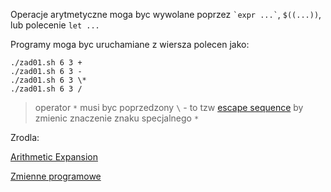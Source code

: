 Operacje arytmetyczne moga byc wywolane poprzez `` `expr ...` ``, `$((...))`,  lub polecenie `let ...`

Programy moga byc uruchamiane z wiersza polecen jako:

    ./zad01.sh 6 3 +
    ./zad01.sh 6 3 -
    ./zad01.sh 6 3 \*
    ./zad01.sh 6 3 /


> operator `*` musi byc poprzedzony `\` - to tzw [escape sequence](https://www.computerhope.com/jargon/e/escasequ.htm) by zmienic znaczenie znaku specjalnego `*`

Zrodla:

[Arithmetic Expansion](http://tldp.org/LDP/abs/html/arithexp.html)

[Zmienne programowe](http://dief.republika.pl/varp.html)